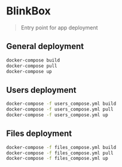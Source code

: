 # BlinkBox
> Entry point for app deployment

## General deployment
```bash
docker-compose build
docker-compose pull
docker-compose up
```

## Users deployment
```bash
docker-compose -f users_compose.yml build
docker-compose -f users_compose.yml pull
docker-compose -f users_compose.yml up
```

## Files deployment
```bash
docker-compose -f files_compose.yml build
docker-compose -f files_compose.yml pull
docker-compose -f files_compose.yml up
```
